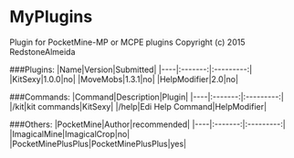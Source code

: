# MyPlugins
Plugin for PocketMine-MP or MCPE plugins
Copyright (c) 2015 RedstoneAlmeida

###Plugins:
|Name|Version|Submitted|
|----|:-------:|:---------:|
|KitSexy|1.0.0|no|
|MoveMobs|1.3.1|no|
|HelpModifier|2.0|no|

###Commands:
|Command|Description|Plugin|
|----|:-------:|:---------:|
|/kit|kit commands|KitSexy|
|/help|Edi Help Command|HelpModifier|

###Others:
|PocketMine|Author|recommended|
|----|:-------:|:---------:|
|ImagicalMine|ImagicalCrop|no|
|PocketMinePlusPlus|PocketMinePlusPlus|yes|
